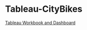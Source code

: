 # Tableau-CityBikes


[Tableau Workbook and Dashboard](https://public.tableau.com/views/Tableau-CitiBikes-CK/Story1?:language=en&:display_count=y&:origin=viz_share_link)
